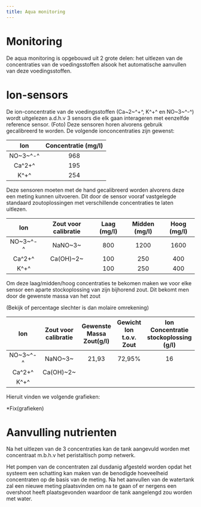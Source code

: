 ```yaml
---
title: Aqua monitoring
---
```

# Monitoring
De aqua monitoring is opgebouwd uit 2 grote delen: het uitlezen van de concentraties van de voedingsstoffen alsook het automatische aanvullen van deze voedingsstoffen.


# Ion-sensors

De ion-concentratie van de voedingsstoffen (Ca~2~^+^, K^+^ en NO~3~^-^) wordt uitgelezen a.d.h.v 3 sensors die elk gaan interageren met eenzelfde reference sensor. 
(Foto)
Deze sensoren horen alvorens gebruik gecalibreerd te worden. De volgende ionconcentraties zijn gewenst:

| Ion        |Concentratie (mg/l)| 
|:----------:|:----------:       |
| NO~3~^-^   | 968               |
| Ca^2+^     | 195               |
| K^+^       | 254               |

Deze sensoren moeten met de hand gecalibreerd worden alvorens deze een meting kunnen uitvoeren.
Dit door de sensor vooraf vastgelegde standaard zoutoplossingen met verschillende concentraties te laten uitlezen. 
    
| Ion        |Zout voor calibratie| Laag (mg/l)| Midden (mg/l)| Hoog (mg/l)|
|:----------:|:------------------:|:----------:|:------------:|:----------:|
| NO~3~^-^   | NaNO~3~            |     800    |     1200     |     1600   |
| Ca^2+^     | Ca(OH)~2~          |     100    |     250      |     400    | 
| K^+^       |                    |     100    |     250      |     400    |

Om deze laag/midden/hoog concentraties te bekomen maken we voor elke sensor een aparte stockoplossing van zijn bijhorend zout.
Dit bekomt men door de gewenste massa van het zout

(Bekijk of percentage slechter is dan molaire omrekening)

| Ion        |Zout voor calibratie| Gewenste Massa Zout(g/l) | Gewicht Ion t.o.v. Zout | Ion Concentratie stockoplossing (g/l) |
|:----------:|:------------------:|:------------------------:|:-----------------------:|:-------------------------------------:|
| NO~3~^-^   | NaNO~3~            |     21,93                |     72,95%              |  16                                   | 
| Ca^2+^     | Ca(OH)~2~          |                 |         |    |
| K^+^       |                    |                       |           |    |

Hieruit vinden we volgende grafieken:

*Fix(grafieken)





# Aanvulling nutrienten

Na het uitlezen van de 3 concentraties kan de tank aangevuld worden met concentraat m.b.h.v het peristaltisch pomp netwerk. 

Het pompen van de concentraten zal dusdanig afgesteld worden opdat het systeem een schatting kan maken van de benodigde hoeveelheid concentraten op de basis van de meting. 
Na het aanvullen van de watertank zal een nieuwe meting plaatsvinden om na te gaan of er nergens een overshoot heeft plaatsgevonden waardoor de tank aangelengd zou worden met water.